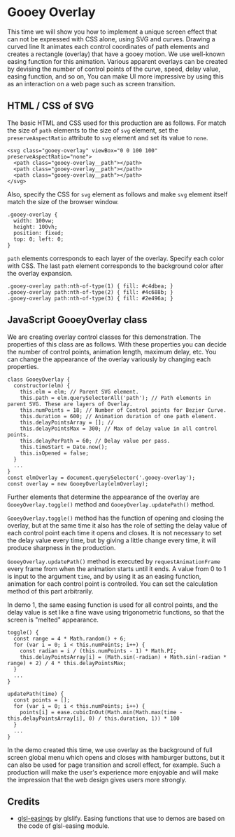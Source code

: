 # Gooey Overlay

This time we will show you how to implement a unique screen effect that can not be expressed with CSS alone, using SVG and curves. Drawing a curved line It animates each control coordinates of path elements and creates a rectangle (overlay) that have a gooey motion. We use well-known easing function for this animation. Various apparent overlays can be created by devising the number of control points of the curve, speed, delay value, easing function, and so on, You can make UI more impressive by using this as an interaction on a web page such as screen transition.

## HTML / CSS of SVG

The basic HTML and CSS used for this production are as follows. For match the size of `path` elements to the size of `svg` element, set the `preserveAspectRatio` attribute to `svg` element and set its value to `none`.

    <svg class="gooey-overlay" viewBox="0 0 100 100" preserveAspectRatio="none">
      <path class="gooey-overlay__path"></path>
      <path class="gooey-overlay__path"></path>
      <path class="gooey-overlay__path"></path>
    </svg>

Also, specify the CSS for `svg` element as follows and make `svg` element itself match the size of the browser window.

    .gooey-overlay {
      width: 100vw;
      height: 100vh;
      position: fixed;
      top: 0; left: 0;
    }

`path` elements corresponds to each layer of the overlay. Specify each color with CSS. The last `path` element corresponds to the background color after the overlay expansion.  

    .gooey-overlay path:nth-of-type(1) { fill: #c4dbea; }
    .gooey-overlay path:nth-of-type(2) { fill: #4c688b; }
    .gooey-overlay path:nth-of-type(3) { fill: #2e496a; }

## JavaScript GooeyOverlay class

We are creating overlay control classes for this demonstration. The properties of this class are as follows. With these properties you can decide the number of control points, animation length, maximum delay, etc. You can change the appearance of the overlay variously by changing each properties.

    class GooeyOverlay {
      constructor(elm) {
        this.elm = elm; // Parent SVG element.
        this.path = elm.querySelectorAll('path'); // Path elements in parent SVG. These are layers of Overlay.
        this.numPoints = 18; // Number of Control points for Bezier Curve.
        this.duration = 600; // Animation duration of one path element.
        this.delayPointsArray = []; //
        this.delayPointsMax = 300; // Max of delay value in all control points.
        this.delayPerPath = 60; // Delay value per pass.
        this.timeStart = Date.now();
        this.isOpened = false;
      }
      ...
    }
    const elmOverlay = document.querySelector('.gooey-overlay');
    const overlay = new GooeyOverlay(elmOverlay);

Further elements that determine the appearance of the overlay are `GooeyOverlay.toggle()` method and `GooeyOverlay.updatePath()` method.

`GooeyOverlay.toggle()` method has the function of opening and closing the overlay, but at the same time it also has the role of setting the delay value of each control point each time it opens and closes. It is not necessary to set the delay value every time, but by giving a little change every time, it will produce sharpness in the production.  

`GooeyOverlay.updatePath()` method is executed by `requestAnimationFrame` every frame from when the animation starts until it ends. A value from 0 to 1 is input to the argument `time`, and by using it as an easing function, animation for each control point is controlled. You can set the calculation method of this part arbitrarily.

In demo 1, the same easing function is used for all control points, and the delay value is set like a fine wave using trigonometric functions, so that the screen is "melted" appearance.

    toggle() {
      const range = 4 * Math.random() + 6;
      for (var i = 0; i < this.numPoints; i++) {
        const radian = i / (this.numPoints - 1) * Math.PI;
        this.delayPointsArray[i] = (Math.sin(-radian) + Math.sin(-radian * range) + 2) / 4 * this.delayPointsMax;
      }
      ...
    }

    updatePath(time) {
      const points = [];
      for (var i = 0; i < this.numPoints; i++) {
        points[i] = ease.cubicInOut(Math.min(Math.max(time - this.delayPointsArray[i], 0) / this.duration, 1)) * 100
      }
      ...
    }

In the demo created this time, we use overlay as the background of full screen global menu which opens and closes with hamburger buttons, but it can also be used for page transition and scroll effect, for example. Such a production will make the user's experience more enjoyable and will make the impression that the web design gives users more strongly.

## Credits

- [glsl-easings](https://github.com/glslify/glsl-easings) by glslify. Easing functions that use to demos are based on the code of glsl-easing module.
